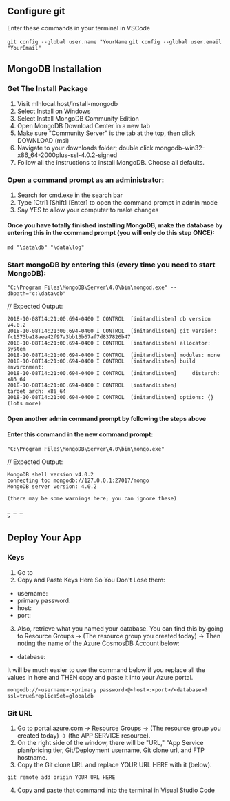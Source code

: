 ## Configure git

Enter these commands in your terminal in VSCode

`git config --global user.name "YourName`
`git config --global user.email "YourEmail"`

## MongoDB Installation

### Get The Install Package

1. Visit mlhlocal.host/install-mongodb
2. Select Install on Windows
3. Select Install MongoDB Community Edition
4. Open MongoDB Download Center in a new tab
5. Make sure "Community Server" is the tab at the top, then click DOWNLOAD (msi)
6. Navigate to your downloads folder; double click mongodb-win32-x86_64-2000plus-ssl-4.0.2-signed
7. Follow all the instructions to install MongoDB. Choose all defaults.


### Open a command prompt as an administrator:

1. Search for cmd.exe in the search bar
2. Type [Ctrl] [Shift] [Enter] to open the command prompt in admin mode
3. Say YES to allow your computer to make changes

#### Once you have totally finished installing MongoDB, make the database by entering this in the command prompt (you will only do this step ONCE):

```shell
md "\data\db" "\data\log"
```

### Start mongoDB by entering this (every time you need to start MongoDB):

```shell
"C:\Program Files\MongoDB\Server\4.0\bin\mongod.exe" --dbpath="c:\data\db"
```

// Expected Output:

```shell
2018-10-08T14:21:00.694-0400 I CONTROL  [initandlisten] db version v4.0.2
2018-10-08T14:21:00.694-0400 I CONTROL  [initandlisten] git version: fc1573ba18aee42f97a3bb13b67af7d837826b47
2018-10-08T14:21:00.694-0400 I CONTROL  [initandlisten] allocator: system
2018-10-08T14:21:00.694-0400 I CONTROL  [initandlisten] modules: none
2018-10-08T14:21:00.694-0400 I CONTROL  [initandlisten] build environment:
2018-10-08T14:21:00.694-0400 I CONTROL  [initandlisten]     distarch: x86_64
2018-10-08T14:21:00.694-0400 I CONTROL  [initandlisten]     target_arch: x86_64
2018-10-08T14:21:00.694-0400 I CONTROL  [initandlisten] options: {}
(lots more)
```

#### Open another admin command prompt by following the steps above

#### Enter this command in the new command prompt:

```shell
"C:\Program Files\MongoDB\Server\4.0\bin\mongo.exe"
```

// Expected Output:
```shell
MongoDB shell version v4.0.2
connecting to: mongodb://127.0.0.1:27017/mongo
MongoDB server version: 4.0.2

(there may be some warnings here; you can ignore these)

_ _ _
>
```

## Deploy Your App

### Keys

1. Go to
2. Copy and Paste Keys Here So You Don't Lose them:

* username:
* primary password:
* host:
* port:

3. Also, retrieve what you named your database. You can find this by going to Resource Groups -> (The resource group you created today) -> Then noting the name of the Azure CosmosDB Account below:

* database:

It will be much easier to use the command below if you replace all the values in here and THEN copy and paste it into your Azure portal.

`mongodb://<username>:<primary password>@<host>:<port>/<database>?ssl=true&replicaSet=globaldb`


### Git URL
1. Go to portal.azure.com -> Resource Groups -> (The resource group you created today) -> (the APP SERVICE resource).
2. On the right side of the window, there will be "URL," "App Service plan/pricing tier, Git/Deployment username, Git clone url, and FTP hostname.
3. Copy the Git clone URL and replace YOUR URL HERE with it (below).

`git remote add origin YOUR URL HERE`

4. Copy and paste that command into the terminal in Visual Studio Code
